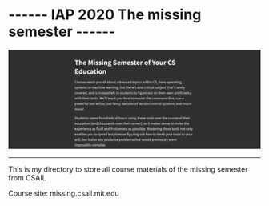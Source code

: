 # ------ IAP 2020 The missing semester ------
<img src = "https://raw.githubusercontent.com/lehoangan2906/IAP-2020---The-missing-semester/main/thumb.png">

---------------------------------------------------------------------------------------

This is my directory to store all course materials of the missing semester from CSAIL

Course site: missing.csail.mit.edu
